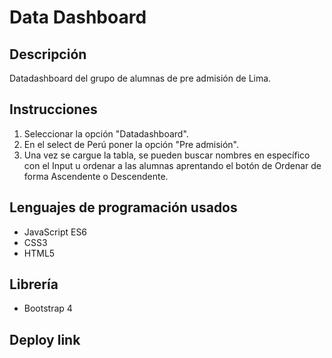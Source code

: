# Data Dashboard
## Descripción
Datadashboard del grupo de alumnas de pre admisión de Lima.
## Instrucciones
1. Seleccionar la opción "Datadashboard".
2. En el select de Perú poner la opción "Pre admisión".
3. Una vez se cargue la tabla, se pueden buscar nombres en específico con el Input u ordenar a las alumnas aprentando el botón de Ordenar de forma Ascendente o Descendente.
## Lenguajes de programación usados
* JavaScript ES6
* CSS3
* HTML5
## Librería
* Bootstrap 4
## Deploy link
